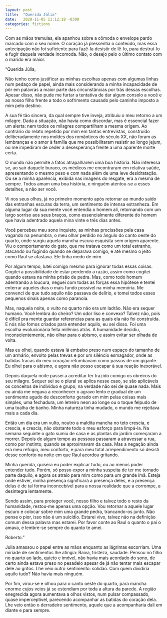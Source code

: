 ```yaml
---
layout: post
title:  "Querida Júlia"
date:   2020-11-05 11:12:18 -0300
categories: fictions
---
```


Com as mãos tremulas, ela apanhou sobre a cômoda o envelope pardo marcado com o seu nome. O coração já pressentia o conteúdo, mas essa antecipação não foi suficiente para fazê-la desistir de lê-lo, para destruí-lo e fugir daquela verdade incomoda. Não, o desejo pelo o último contato com o marido era maior.

<!--more-->

“Querida Júlia,

Não tenho como justificar as minhas escolhas apenas com algumas linhas num pedaço de papel, ainda mais considerando a minha incapacidade de pôr em palavras a maior parte das circunstâncias por trás dessas escolhas. Apesar disso, não pude me furtar a tentativa de dar algum consolo a você e ao nosso filho frente a todo o sofrimento causado pelo caminho imposto a mim pelo destino.

A sua fé tão sincera, da qual sempre tive inveja, atribuiu o meu retorno a um milagre. Dada a situação, não havia como discordar, mas é essencial fazer um alerta: nem todos os milagres compartilham a mesma origem. Ao contrário do relato repetido por mim em tantas entrevistas, construído deliberadamente nos moldes dos românticos do século XX, não foram as lembranças e o amor à família que me possibilitaram resistir ao longo jejum, ou me impediram de ceder a desesperança frente a uma aparente morte certa.

O mundo não permite a fatos atrapalharem uma boa história. Não interessa se, ao sair daquele buraco, os médicos me encontraram em relativa saúde, apresentando o mesmo peso e com nada além de uma leve desidratação. Ou se a minha aparência, exibida nas imagens do resgate, era a mesma de sempre. Todos amam uma boa história, e ninguém atentou-se a esses detalhes, a não ser você.

Vi nos seus olhos, já no primeiro momento após retornar ao mundo saído das entranhas escuras da terra, um sentimento de intensa estranheza. Em alguma lugar da sua mente você entendia o homem ali, retornando com um largo sorriso aos seus braços, como essencialmente diferente do homem que havia adentrado aquela mina vinte e três dias antes.

Você percebeu meu sono inquieto, as minhas procissões pela casa vagando na penumbra, o meu olhar perdido no ângulo do canto oeste do quarto, onde surgiu aquela mancha escura esquisita sem origem aparente. Viu o comportamento do gato, que me tratava como um total estranho, atacando ou fugindo quando se deparava comigo, e até mesmo o jeito como Raul se afastava. Ele tinha medo de mim.

Por algum tempo, lutei comigo mesmo para ignorar todas essas coisas. Cogitei a possibilidade de estar perdendo a razão, assim como cogitei quando estava na minha prisão de pedra. Mas, como todo homem adentrando a loucura, neguei com todas as forças essa hipótese e tentei enterrar aqueles dias o mais fundo possível na minha memória. Me convenci de que tudo aquilo não passava de delírio, e tomei todos esses pequenos sinais apenas como paranoia.

Mas, naquela noite, o vulto no quarto não era um ladrão. Não era sequer humano. Você lembra do cheiro? Um odor liso e convexo? Talvez não, pois é difícil pra mente guardar referencias para as quais ela não foi construída. E nós não fomos criados para entender aquilo, eu sei disso. Foi uma escolha evolucionária feita milênios atrás. A humanidade decidiu, inconscientemente, não olhar para o abismo, e assim evitar ser olhada de volta.

Mas eu olhei, quando estava lá embaixo preso num espaço do tamanho de um armário, envolto pelas trevas e por um silêncio esmagador, onde as batidas fracas do meu coração retumbavam como passos de um gigante. Eu olhei para o abismo, e agora não posso escapar à sua reação inexorável.

Depois daquela noite passei a acreditar ter trazido comigo os obreiros do seu milagre. Sequer sei se o plural se aplica nesse caso, se são aplicáveis os conceitos de indivíduo e grupo, na verdade não sei de quase nada. Mais eu ainda me negava a reconhecer o agravo lento e gradual de um sentimento agudo de desconforto gerado em mim pelas coisas mais simples, uma fechadura, um letreiro neon ao longe ou o toque felpudo de uma toalha de banho. Minha natureza tinha mudado, o mundo me rejeitava mais a cada dia.

Então um dia era um vulto, noutro a maldita mancha no teto crescia, e crescia, e crescia, não obstante todo o meu esforço para limpá-la. Na semana seguinte o gato sumiu de casa e as plantas do jardim começaram a morrer. Depois de algum tempo as pessoas passaram a atravessar a rua, como por instinto, quando se aproximavam da casa. Mas a negação ainda era meu refúgio, meu conforto, e para meu total arrependimento só desisti desse conforto na noite em que Raul acordou gritando.

Minha querida, quisera eu poder explicar tudo, ou ao menos poder entender tudo. Porém, só posso expor a minha suspeita de ter me tornado parte daquilo, e agora os atraio para mim como para um grande ímã. Esteja onde estiver, minha presença significará a presença deles, e a presença delas é de tal forma inconcebível para a nossa realidade que a corrompe, a desintegra lentamente.

Sendo assim, para proteger você, nosso filho e talvez todo o resto da humanidade, restou-me apenas uma opção. Vou retornar a aquele lugar escuro e colocar sobre mim uma grande pedra, trancando-os junto. Não pense o pior, isso não é um suicídio. Estarei vivo, talvez não na definição comum dessa palavra mas estarei. Por favor conte ao Raul o quanto o pai o amava, e lembre-se sempre do quanto te amei.

Roberto.”

Julia amassou o papel entre as mãos enquanto as lágrimas escorriam. Uma miríade de sentimentos lhe atingia: Raiva, tristeza, saudade. Pensou no filho no quarto ao lado, quieto e imóvel, não havia mais acordado do sono, de certo ainda estava preso no pesadelo apesar de já não tentar mais escapar dele ao gritos. Lhe veio outro sentimento: solidão. Com quem dividiria aquilo tudo? Não havia mais ninguém.

Por fim, virou-se e olhou para o canto oeste do quarto, para mancha enorme cujos veios já se estendiam por toda a altura da parede. A região enegrecida agora aumentava a olhos vistos, num pulsar compassado, quase imperceptível, parecendo acompanhar as batidas do coração dela. Lhe veio então o derradeiro sentimento, aquele que a acompanharia dali em diante e para sempre.